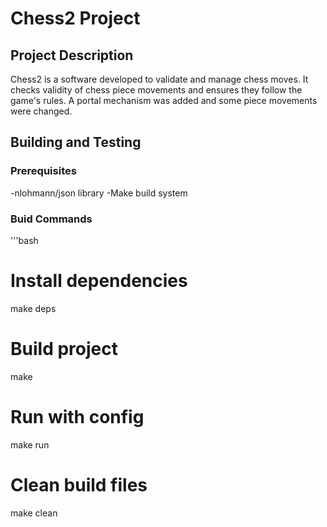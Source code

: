 # Chess2 Project

## Project Description
Chess2 is a software developed to validate and manage chess moves. It checks validity of chess piece movements and ensures they follow the game's rules. A portal mechanism was added and some piece movements were changed.

## Building and Testing

### Prerequisites
-nlohmann/json library
-Make build system

### Buid Commands
'''bash
# Install dependencies
make deps

# Build project
make

# Run with  config
make run

# Clean build files
make clean